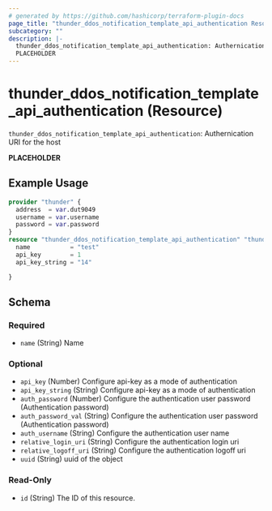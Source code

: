 ```yaml
---
# generated by https://github.com/hashicorp/terraform-plugin-docs
page_title: "thunder_ddos_notification_template_api_authentication Resource - terraform-provider-thunder"
subcategory: ""
description: |-
  thunder_ddos_notification_template_api_authentication: Authernication URI for the host
  PLACEHOLDER
---
```


# thunder_ddos_notification_template_api_authentication (Resource)

`thunder_ddos_notification_template_api_authentication`: Authernication URI for the host

__PLACEHOLDER__

## Example Usage

```terraform
provider "thunder" {
  address  = var.dut9049
  username = var.username
  password = var.password
}
resource "thunder_ddos_notification_template_api_authentication" "thunder_ddos_notification_template_api_authentication" {
  name           = "test"
  api_key        = 1
  api_key_string = "14"

}
```

<!-- schema generated by tfplugindocs -->
## Schema

### Required

- `name` (String) Name

### Optional

- `api_key` (Number) Configure api-key as a mode of authentication
- `api_key_string` (String) Configure api-key as a mode of authentication
- `auth_password` (Number) Configure the authentication user password (Authentication password)
- `auth_password_val` (String) Configure the authentication user password (Authentication password)
- `auth_username` (String) Configure the authentication user name
- `relative_login_uri` (String) Configure the authentication login uri
- `relative_logoff_uri` (String) Configure the authentication logoff uri
- `uuid` (String) uuid of the object

### Read-Only

- `id` (String) The ID of this resource.


